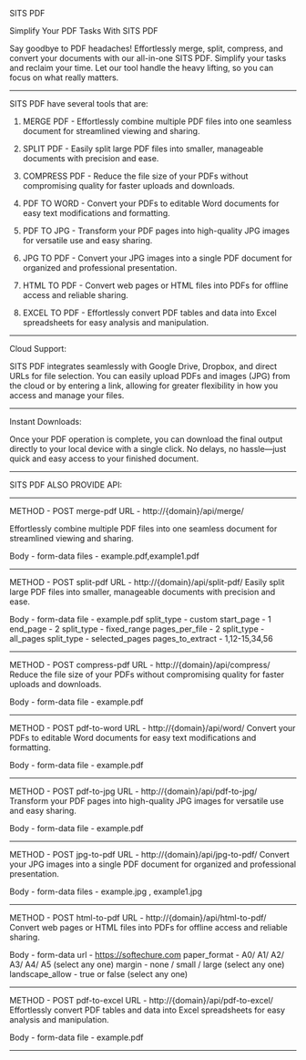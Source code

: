 SITS PDF

Simplify Your PDF Tasks With SITS PDF

Say goodbye to PDF headaches! Effortlessly merge, split, compress, and convert your documents with our all-in-one SITS PDF. Simplify your tasks and reclaim your time. Let our tool handle the heavy lifting, so you can focus on what really matters.

------------------------------------------------------------------------------------------------------------------------------------------------------

SITS PDF have several tools that are:

1. MERGE PDF - Effortlessly combine multiple PDF files into one seamless document for streamlined viewing and sharing.

2. SPLIT PDF - Easily split large PDF files into smaller, manageable documents with precision and ease.

3. COMPRESS PDF - Reduce the file size of your PDFs without compromising quality for faster uploads and downloads.

4. PDF TO WORD - Convert your PDFs to editable Word documents for easy text modifications and formatting.

5. PDF TO JPG - Transform your PDF pages into high-quality JPG images for versatile use and easy sharing.

6. JPG TO PDF - Convert your JPG images into a single PDF document for organized and professional presentation.

7. HTML TO PDF - Convert web pages or HTML files into PDFs for offline access and reliable sharing.

8. EXCEL TO PDF - Effortlessly convert PDF tables and data into Excel spreadsheets for easy analysis and manipulation.

------------------------------------------------------------------------------------------------------------------------------------------------------

Cloud Support: 

SITS PDF integrates seamlessly with Google Drive, Dropbox, and direct URLs for file selection. You can easily upload PDFs and images (JPG) from the cloud or by entering a link, allowing for greater flexibility in how you access and manage your files.

------------------------------------------------------------------------------------------------------------------------------------------------------

Instant Downloads: 

Once your PDF operation is complete, you can download the final output directly to your local device with a single click. No delays, no hassle—just quick and easy access to your finished document.

------------------------------------------------------------------------------------------------------------------------------------------------------


SITS PDF ALSO PROVIDE API: 
__________________________


METHOD - POST merge-pdf
URL - http://{domain}/api/merge/

Effortlessly combine multiple PDF files into one seamless document for streamlined viewing and sharing.

Body - form-data
files - example.pdf,example1.pdf

------------------------------------------------------------------------------------------------------------------------------------------------------


METHOD - POST split-pdf
URL - http://{domain}/api/split-pdf/
Easily split large PDF files into smaller, manageable documents with precision and ease.


Body - form-data
file - example.pdf
split_type - custom
start_page - 1
end_page - 2
split_type - fixed_range
pages_per_file - 2
split_type - all_pages
split_type - selected_pages
pages_to_extract - 1,12-15,34,56

------------------------------------------------------------------------------------------------------------------------------------------------------


METHOD - POST compress-pdf
URL - http://{domain}/api/compress/
Reduce the file size of your PDFs without compromising quality for faster uploads and downloads.


Body - form-data
file - example.pdf

------------------------------------------------------------------------------------------------------------------------------------------------------


METHOD - POST pdf-to-word
URL - http://{domain}/api/word/
Convert your PDFs to editable Word documents for easy text modifications and formatting.


Body - form-data
file - example.pdf

------------------------------------------------------------------------------------------------------------------------------------------------------


METHOD - POST pdf-to-jpg
URL - http://{domain}/api/pdf-to-jpg/
Transform your PDF pages into high-quality JPG images for versatile use and easy sharing.


Body - form-data
file - example.pdf

------------------------------------------------------------------------------------------------------------------------------------------------------


METHOD - POST jpg-to-pdf
URL - http://{domain}/api/jpg-to-pdf/
Convert your JPG images into a single PDF document for organized and professional presentation.


Body - form-data
files - example.jpg , example1.jpg

------------------------------------------------------------------------------------------------------------------------------------------------------


METHOD - POST html-to-pdf
URL - http://{domain}/api/html-to-pdf/
Convert web pages or HTML files into PDFs for offline access and reliable sharing.


Body - form-data
url - https://softechure.com
paper_format - A0/ A1/ A2/ A3/ A4/ A5 (select any one)
margin - none / small / large (select any one)
landscape_allow - true or false (select any one)

------------------------------------------------------------------------------------------------------------------------------------------------------


METHOD - POST pdf-to-excel
URL - http://{domain}/api/pdf-to-excel/
Effortlessly convert PDF tables and data into Excel spreadsheets for easy analysis and manipulation.

Body - form-data
file - example.pdf

------------------------------------------------------------------------------------------------------------------------------------------------------